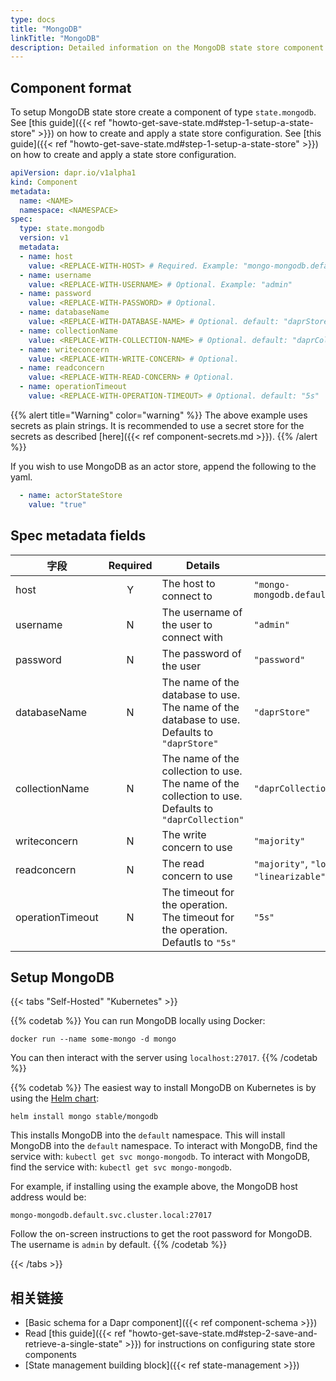 ```yaml
---
type: docs
title: "MongoDB"
linkTitle: "MongoDB"
description: Detailed information on the MongoDB state store component
---
```


## Component format

To setup MongoDB state store create a component of type `state.mongodb`. See [this guide]({{< ref "howto-get-save-state.md#step-1-setup-a-state-store" >}}) on how to create and apply a state store configuration. See [this guide]({{< ref "howto-get-save-state.md#step-1-setup-a-state-store" >}}) on how to create and apply a state store configuration.


```yaml
apiVersion: dapr.io/v1alpha1
kind: Component
metadata:
  name: <NAME>
  namespace: <NAMESPACE>
spec:
  type: state.mongodb
  version: v1
  metadata:
  - name: host
    value: <REPLACE-WITH-HOST> # Required. Example: "mongo-mongodb.default.svc.cluster.local:27017"
  - name: username
    value: <REPLACE-WITH-USERNAME> # Optional. Example: "admin"
  - name: password
    value: <REPLACE-WITH-PASSWORD> # Optional.
  - name: databaseName
    value: <REPLACE-WITH-DATABASE-NAME> # Optional. default: "daprStore"
  - name: collectionName
    value: <REPLACE-WITH-COLLECTION-NAME> # Optional. default: "daprCollection"
  - name: writeconcern
    value: <REPLACE-WITH-WRITE-CONCERN> # Optional.
  - name: readconcern
    value: <REPLACE-WITH-READ-CONCERN> # Optional.
  - name: operationTimeout
    value: <REPLACE-WITH-OPERATION-TIMEOUT> # Optional. default: "5s"
```

{{% alert title="Warning" color="warning" %}}
The above example uses secrets as plain strings. It is recommended to use a secret store for the secrets as described [here]({{< ref component-secrets.md >}}).
{{% /alert %}}

If you wish to use MongoDB as an actor store, append the following to the yaml.

```yaml
  - name: actorStateStore
    value: "true"
```


## Spec metadata fields

| 字段               | Required | Details                                                                                              | Example                                                               |
| ---------------- |:--------:| ---------------------------------------------------------------------------------------------------- | --------------------------------------------------------------------- |
| host             |    Y     | The host to connect to                                                                               | `"mongo-mongodb.default.svc.cluster.local:27017"`                     |
| username         |    N     | The username of the user to connect with                                                             | `"admin"`                                                             |
| password         |    N     | The password of the user                                                                             | `"password"`                                                          |
| databaseName     |    N     | The name of the database to use. The name of the database to use. Defaults to `"daprStore"`          | `"daprStore"`                                                         |
| collectionName   |    N     | The name of the collection to use. The name of the collection to use. Defaults to `"daprCollection"` | `"daprCollection"`                                                    |
| writeconcern     |    N     | The write concern to use                                                                             | `"majority"`                                                          |
| readconcern      |    N     | The read concern to use                                                                              | `"majority"`, `"local"`,`"available"`, `"linearizable"`, `"snapshot"` |
| operationTimeout |    N     | The timeout for the operation. The timeout for the operation. Defautls to `"5s"`                     | `"5s"`                                                                |

## Setup MongoDB

{{< tabs "Self-Hosted" "Kubernetes" >}}

{{% codetab %}}
You can run MongoDB locally using Docker:

```
docker run --name some-mongo -d mongo
```

You can then interact with the server using `localhost:27017`.
{{% /codetab %}}

{{% codetab %}}
The easiest way to install MongoDB on Kubernetes is by using the [Helm chart](https://github.com/helm/charts/tree/master/stable/mongodb):

```
helm install mongo stable/mongodb
```

This installs MongoDB into the `default` namespace. This will install MongoDB into the `default` namespace. To interact with MongoDB, find the service with: `kubectl get svc mongo-mongodb`. To interact with MongoDB, find the service with: `kubectl get svc mongo-mongodb`.

For example, if installing using the example above, the MongoDB host address would be:

`mongo-mongodb.default.svc.cluster.local:27017`


Follow the on-screen instructions to get the root password for MongoDB. The username is `admin` by default.
{{% /codetab %}}

{{< /tabs >}}

## 相关链接
- [Basic schema for a Dapr component]({{< ref component-schema >}})
- Read [this guide]({{< ref "howto-get-save-state.md#step-2-save-and-retrieve-a-single-state" >}}) for instructions on configuring state store components
- [State management building block]({{< ref state-management >}})
